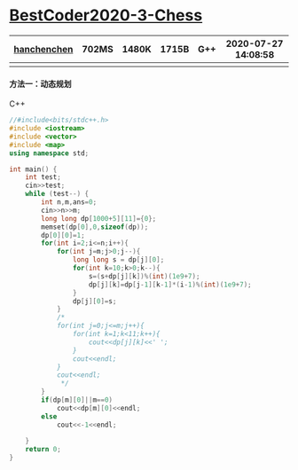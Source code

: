 # [BestCoder2020-3-Chess](http://acm.hdu.edu.cn/showproblem.php?pid=6787)

| [hanchenchen](http://acm.hdu.edu.cn/userstatus.php?user=hanchenchen) | 702MS | 1480K | 1715B | G++  | 2020-07-27 14:08:58 |
| ------------------------------------------------------------ | ----- | ----- | ----- | ---- | ------------------- |
|                                                              |       |       |       |      |                     |

#### 方法一：动态规划

C++

```c++
//#include<bits/stdc++.h>
#include <iostream>
#include <vector>
#include <map>
using namespace std;

int main() {
    int test;
    cin>>test;
    while (test--) {
        int n,m,ans=0;
        cin>>n>>m;
        long long dp[1000+5][11]={0};
        memset(dp[0],0,sizeof(dp));
        dp[0][0]=1;
        for(int i=2;i<=n;i++){
            for(int j=m;j>0;j--){
                long long s = dp[j][0];
                for(int k=10;k>0;k--){
                    s=(s+dp[j][k])%(int)(1e9+7);
                    dp[j][k]=dp[j-1][k-1]*(i-1)%(int)(1e9+7);
                }
                dp[j][0]=s;
            }
            /*
            for(int j=0;j<=m;j++){
                for(int k=1;k<11;k++){
                    cout<<dp[j][k]<<' ';
                }
                cout<<endl;
            }
            cout<<endl;
             */
        }
        if(dp[m][0]||m==0)
            cout<<dp[m][0]<<endl;
        else
            cout<<-1<<endl;
        
    }
    return 0;
}

```

